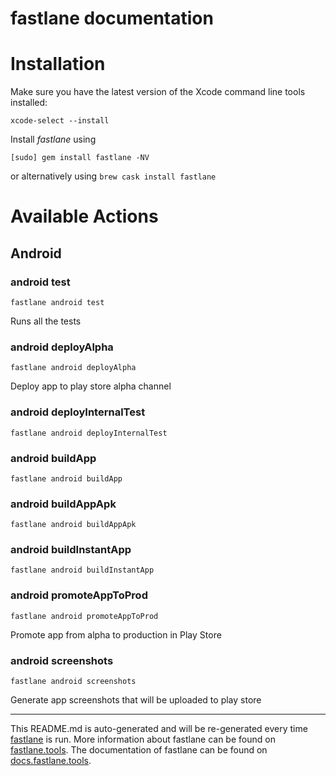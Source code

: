 fastlane documentation
================
# Installation

Make sure you have the latest version of the Xcode command line tools installed:

```
xcode-select --install
```

Install _fastlane_ using
```
[sudo] gem install fastlane -NV
```
or alternatively using `brew cask install fastlane`

# Available Actions
## Android
### android test
```
fastlane android test
```
Runs all the tests
### android deployAlpha
```
fastlane android deployAlpha
```
Deploy app to play store alpha channel
### android deployInternalTest
```
fastlane android deployInternalTest
```

### android buildApp
```
fastlane android buildApp
```

### android buildAppApk
```
fastlane android buildAppApk
```

### android buildInstantApp
```
fastlane android buildInstantApp
```

### android promoteAppToProd
```
fastlane android promoteAppToProd
```
Promote app from alpha to production in Play Store
### android screenshots
```
fastlane android screenshots
```
Generate app screenshots that will be uploaded to play store

----

This README.md is auto-generated and will be re-generated every time [fastlane](https://fastlane.tools) is run.
More information about fastlane can be found on [fastlane.tools](https://fastlane.tools).
The documentation of fastlane can be found on [docs.fastlane.tools](https://docs.fastlane.tools).
